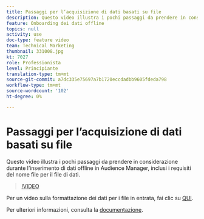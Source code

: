```yaml
---
title: Passaggi per l’acquisizione di dati basati su file
description: Questo video illustra i pochi passaggi da prendere in considerazione durante l’inserimento di dati offline in Audience Manager, inclusi i requisiti del nome file per il file di dati.
feature: Onboarding dei dati offline
topics: null
activity: use
doc-type: feature video
team: Technical Marketing
thumbnail: 331008.jpg
kt: 7027
role: Professionista
level: Principiante
translation-type: tm+mt
source-git-commit: a7dc335e75697a7b1720eccdadbb9605fdeda798
workflow-type: tm+mt
source-wordcount: '102'
ht-degree: 0%

---
```



# Passaggi per l’acquisizione di dati basati su file

Questo video illustra i pochi passaggi da prendere in considerazione durante l’inserimento di dati offline in Audience Manager, inclusi i requisiti del nome file per il file di dati.

>[!VIDEO](https://video.tv.adobe.com/v/331008/?quality=12&learn=on)

Per un video sulla formattazione dei dati per i file in entrata, fai clic su [QUI](formatting-and-ingesting-file-based-data.md).

Per ulteriori informazioni, consulta la [documentazione](https://experienceleague.adobe.com/docs/audience-manager/user-guide/implementation-integration-guides/sending-audience-data/batch-data-transfer-process/inbound-s3-filenames.html).